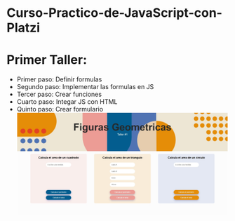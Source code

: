 # Curso-Practico-de-JavaScript-con-Platzi

# Primer Taller:
- Primer paso: Definir formulas
- Segundo paso: Implementar las formulas en JS
- Tercer paso: Crear funciones
- Cuarto paso: Integar JS con HTML
- Quinto paso: Crear formulario
![Image text](https://github.com/Yokaleis/Curso-Practico-de-JavaScript-con-Platzi/blob/main/img/Captura%20web_1-6-2022_212429_.jpeg)

